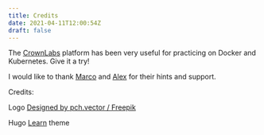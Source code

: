 ```yaml
---
title: Credits
date: 2021-04-11T12:00:54Z
draft: false
---
```

The [CrownLabs](https://crownlabs.polito.it/) platform has been very useful for practicing on Docker and Kubernetes. Give it a try!

I would like to thank [Marco](https://github.com/giorio94) and [Alex](https://github.com/palexster) for their hints and support.

Credits:

Logo [Designed by pch.vector / Freepik](http://www.freepik.com)

Hugo [Learn](https://themes.gohugo.io/hugo-theme-learn/) theme
